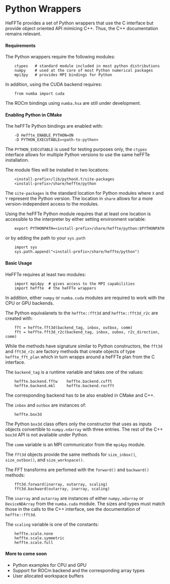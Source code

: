 # Python Wrappers

HeFFTe provides a set of Python wrappers that use the C interface but provide object oriented API mimicing C++. Thus, the C++ documentation remains relevant.

#### Requirements

The Python wrappers require the following modules:
```
    ctypes   # standard module included in most python distributions
    numpy    # used at the core of most Python numerical packages
    mpi3py   # provides MPI bindings for Python
```
In addition, using the CUDA backend requires:
```
    from numba import cuda
```
The ROCm bindings using `numba.hsa` are still under development.


#### Enabling Python in CMake

The heFFTe Python bindings are enabled with:
```
    -D Heffte_ENABLE_PYTHON=ON
    -D PYTHON_EXECUTABLE=<path-to-python>
```
The `PYTHON_EXECUTABLE` is used for testing purposes only, the `ctypes` interface allows for multiple Python versions to use the same heFFTe installation.

The module files will be installed in two locations:
```
    <install-prefix>/lib/pythonX.Y/site-packages
    <install-prefix>/share/heffte/python
```
The `site-packages` is the standard location for Python modules where `X` and `Y` represent the Python version. The location in `share` allows for a more version-independent access to the modules.

Using the heFFTe Python module requires that at least one location is accessible to the interpreter by either setting environment variable:
```
    export PYTHONPATH=<install-prefix>/share/heffte/python:$PYTHONPATH
```
or by adding the path to your `sys.path`
```
    import sys
    sys.path.append("<install-prefix>/share/heffte/python")
```


#### Basic Usage

HeFFTe requires at least two modules:
```
    import mpi4py  # gives access to the MPI capabilities
    import heffte  # the heFFTe wrappers
```
In addition, either `numpy` or `numba.cuda` modules are required to work with the CPU or GPU backends.

The Python equivalanets to the `heffte::fft3d` and `heffte::fft3d_r2c` are created with:
```
    fft = heffte.fft3d(backend_tag, inbox, outbox, comm)
    fft = heffte.fft3d_r2c(backend_tag, inbox, oubox, r2c_direction, comm)
```
While the methods have signature similar to Python constructors, the `fft3d` and `fft3d_r2c` are factory methods that create objects of type `heffte_fft_plan` which in turn wrapps around a heFFTe plan from the C interface.

The `backend_tag` is a runtime variable and takes one of the values:
```
    heffte.backend.fftw    heffte.backend.cufft
    heffte.backend.mkl     heffte.backend.rocfft
```
The corresponding backend has to be also enabled in CMake and C++.

The `inbox` and `outbox` are instances of:
```
    heffte.box3d
```
The Python `box3d` class offers only the constructor that uses as inputs objects convertible to `numpy.ndarray` with three entries. The rest of the C++ `box3d` API is not available under Python.

The `comm` variable is an MPI communicator from the `mpi4py` module.

The `fft3d` objects provide the same methods for `size_inbox()`, `size_outbox()`, and `size_workspace()`.

The FFT transforms are perfomed with the `forward()` and `backward()` methods:
```
    fft3d.forward(inarray, outarray, scaling)
    fft3d.backward(outarray, inarray, scaling)
```
The `inarray` and `outarray` are instances of either `numpy.ndarray` or `DeviceNDArray` from the `numba.cuda` module. The sizes and types must match those in the calls to the C++ interface, see the documentation of `heffte::fft3d`.

The `scaling` variable is one of the constants:
```
    heffte.scale.none
    heffte.scale.symmetric
    heffte.scale.full
```


#### More to come soon

* Python examples for CPU and GPU
* Support for ROCm backend and the corresponding array types
* User allocated workspace buffers